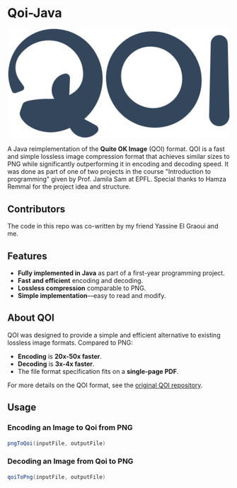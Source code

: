 # Qoi-Java

<p align="center">
  <img src="references/qoi_logo.png" width="500">
</p>

A Java reimplementation of the **Quite OK Image** (QOI) format. QOI is a fast and simple lossless image compression format that achieves similar sizes to PNG while significantly outperforming it in encoding and decoding speed. It was done as part of one of two projects in the course "Introduction to programming" given by Prof. Jamila Sam at EPFL. Special thanks to Hamza Remmal for the project idea and structure.  

## Contributors

The code in this repo was co-written by my friend Yassine El Graoui and me.

## Features
- **Fully implemented in Java** as part of a first-year programming project.
- **Fast and efficient** encoding and decoding.
- **Lossless compression** comparable to PNG.
- **Simple implementation**—easy to read and modify.

## About QOI
QOI was designed to provide a simple and efficient alternative to existing lossless image formats. Compared to PNG:
- **Encoding** is **20x-50x faster**.
- **Decoding** is **3x-4x faster**.
- The file format specification fits on a **single-page PDF**.

For more details on the QOI format, see the [original QOI repository](https://github.com/phoboslab/qoi).

## Usage
### Encoding an Image to Qoi from PNG
```java
pngToQoi(inputFile, outputFile)
```

### Decoding an Image from Qoi to PNG
```java
qoiToPng(inputFile, outputFile)
```



